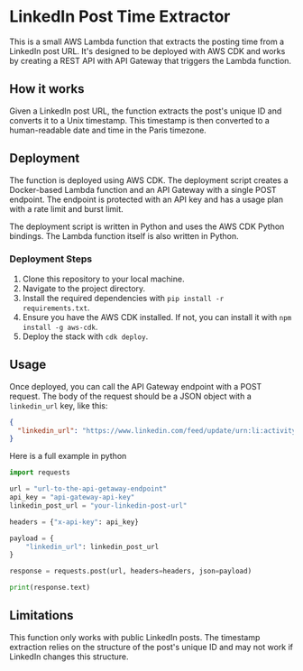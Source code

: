 # LinkedIn Post Time Extractor

This is a small AWS Lambda function that extracts the posting time from a LinkedIn post URL. It's designed to be deployed with AWS CDK and works by creating a REST API with API Gateway that triggers the Lambda function.

## How it works

Given a LinkedIn post URL, the function extracts the post's unique ID and converts it to a Unix timestamp. This timestamp is then converted to a human-readable date and time in the Paris timezone.

## Deployment

The function is deployed using AWS CDK. The deployment script creates a Docker-based Lambda function and an API Gateway with a single POST endpoint. The endpoint is protected with an API key and has a usage plan with a rate limit and burst limit.

The deployment script is written in Python and uses the AWS CDK Python bindings. The Lambda function itself is also written in Python.

### Deployment Steps

1. Clone this repository to your local machine.
2. Navigate to the project directory.
3. Install the required dependencies with `pip install -r requirements.txt`.
4. Ensure you have the AWS CDK installed. If not, you can install it with `npm install -g aws-cdk`.
5. Deploy the stack with `cdk deploy`.

## Usage

Once deployed, you can call the API Gateway endpoint with a POST request. The body of the request should be a JSON object with a `linkedin_url` key, like this:

```json
{
  "linkedin_url": "https://www.linkedin.com/feed/update/urn:li:activity:7092562497743773696?updateEntityUrn=urn%3Ali%3Afs_feedUpdate%3A%28V2%2Curn%3Ali%3Aactivity%3A7092562497743773696%29"
}
```

Here is a full example in python

```python
import requests

url = "url-to-the-api-getaway-endpoint"
api_key = "api-gateway-api-key"
linkedin_post_url = "your-linkedin-post-url"

headers = {"x-api-key": api_key}

payload = {
    "linkedin_url": linkedin_post_url
}

response = requests.post(url, headers=headers, json=payload)

print(response.text)
```

## Limitations

This function only works with public LinkedIn posts. The timestamp extraction relies on the structure of the post's unique ID and may not work if LinkedIn changes this structure.